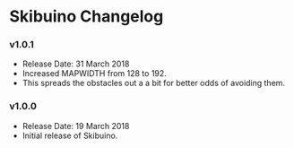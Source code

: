 # Skibuino Changelog

### v1.0.1
- Release Date: 31 March 2018
- Increased MAPWIDTH from 128 to 192.
- This spreads the obstacles out a a bit for better odds of avoiding them.

### v1.0.0

- Release Date: 19 March 2018
- Initial release of Skibuino.
